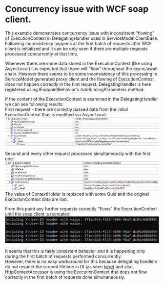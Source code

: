 # Concurrency issue with WCF soap client.

This example demonstrates concurrency issue with inconsistent "flowing" of ExecutionContext in DelegatingHandler used in ServiceModel.ClientBase.
Following inconsistency happens at the first batch of requests after WCF client is initialized and it can be only seen if there are multiple requests processed concurrently at that time.  
  
Whenever there are some data stored in the ExecutionContext (like using AsyncLocal) it is expected that those will "flow" throughout the async/await chain. 
However there seems to be some inconsistency of this processing in ServiceModel generated proxy client and the flowing of ExecutionContext does not happen correctly in the first request.
DelegatingHandler is here registered using IEndpointBehavior's AddBindingParameters method:  
  
If the content of the ExecutionContext is examined in the DelegatingHandler we can see following results:  
First request - there are correctly passed data from the initial ExecutionContext thas is modified via AsyncLocal:  
![First request!](images/firstReq.png)
  
Second and every other request processed simultaneously with the first one:
![Second request!](images/secondReq.png)  
The value of ContextHolder is replaced with some Guid and the original ExecutionContext data are lost.  
  
 
From this point any further requests correctly "flows" the ExecutionContext until the soap client is recreated:
![Overview!](images/overview.png) 

It seems that this is fairly consistent behavior and it is happening only during the first batch of requests performed concurrently.  
However, there is no easy workaround for this because delegating handlers do not respect the scoped lifetime in DI (as seen [here](https://stackoverflow.com/a/53227006)) 
and also, HttpContextAccessor is using the ExecutionContext that does not flow correctly in the first batch of requests done simultaneously.